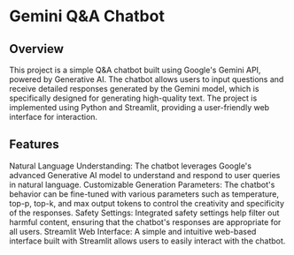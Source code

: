 # Gemini Q&A Chatbot

## Overview
This project is a simple Q&A chatbot built using Google's Gemini API, powered by Generative AI. The chatbot allows users to input questions and receive detailed responses generated by the Gemini model, which is specifically designed for generating high-quality text. The project is implemented using Python and Streamlit, providing a user-friendly web interface for interaction.

## Features
Natural Language Understanding: The chatbot leverages Google's advanced Generative AI model to understand and respond to user queries in natural language.
Customizable Generation Parameters: The chatbot's behavior can be fine-tuned with various parameters such as temperature, top-p, top-k, and max output tokens to control the creativity and specificity of the responses.
Safety Settings: Integrated safety settings help filter out harmful content, ensuring that the chatbot's responses are appropriate for all users.
Streamlit Web Interface: A simple and intuitive web-based interface built with Streamlit allows users to easily interact with the chatbot.
